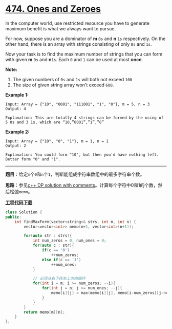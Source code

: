 # [474. Ones and Zeroes](https://leetcode.com/problems/ones-and-zeroes/)

In the computer world, use restricted resource you have to generate maximum benefit is what we always want to pursue.

For now, suppose you are a dominator of **m** `0s` and **n** `1s` respectively. On the other hand, there is an array with strings consisting of only `0s` and `1s`.

Now your task is to find the maximum number of strings that you can form with given **m** `0s` and **n**`1s`. Each `0` and `1` can be used at most **once**.

**Note:**

1. The given numbers of `0s` and `1s` will both not exceed `100`
2. The size of given string array won't exceed `600`.

**Example 1:**

```
Input: Array = {"10", "0001", "111001", "1", "0"}, m = 5, n = 3
Output: 4

Explanation: This are totally 4 strings can be formed by the using of 5 0s and 3 1s, which are “10,”0001”,”1”,”0”
```

**Example 2:**

```
Input: Array = {"10", "0", "1"}, m = 1, n = 1
Output: 2

Explanation: You could form "10", but then you'd have nothing left. Better form "0" and "1".
```

-----

**题目**：给定`m`个`0`和`n`个`1`，判断能组成字符串数组中的最多字符串个数。

**思路**：参见[c++ DP solution with comments](https://leetcode.com/problems/ones-and-zeroes/discuss/95814/c%2B%2B-DP-solution-with-comments)。计算每个字符中0和1的个数，然后松弛`memo`。

[**工程代码下载**](https://github.com/shenkh/leetcode)

```cpp
class Solution {
public:
    int findMaxForm(vector<string>& strs, int m, int n) {
        vector<vector<int>> memo(m+1, vector<int>(n+1));

        for(auto str : strs){
            int num_zeros = 0, num_ones = 0;
            for(auto c : str){
                if(c == '0')
                    ++num_zeros;
                else if(c == '1')
                    ++num_ones;
            }

            // 必须从右下往左上方向循环
            for(int i = m; i >= num_zeros; --i){
                for(int j = n; j >= num_ones; --j){
                    memo[i][j] = max(memo[i][j], memo[i-num_zeros][j-num_ones] + 1);
                }
            }
        }
        return memo[m][n];
    }
};
```

